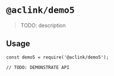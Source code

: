# `@aclink/demo5`

> TODO: description

## Usage

```
const demo5 = require('@aclink/demo5');

// TODO: DEMONSTRATE API
```
